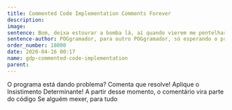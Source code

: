 ```yaml
---
title: Commented Code Implementation Comments Forever
description: 
image: 
sentence: Bom, deixa estourar a bomba lá, aí quando vierem me pentelhar aqui eu vejo o que faço...
sentence-author: POGgramador, para outro POGgramador, só esperando o problema voltar
order_number: 18000
date: 2020-04-16 00:17
name: gdp-commented-code-implementation
parent:
---
```

O programa está dando problema?
Comenta que resolve! Aplique o Insistimento Determinante!
A partir desse momento, o comentário vira parte do código
Se alguém mexer, para tudo